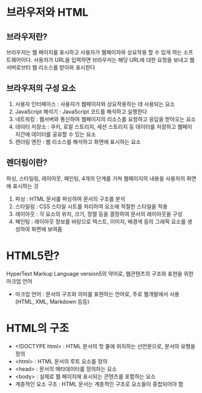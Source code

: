 # 브라우저와 HTML
## 브라우저란?
브라우저는 웹 페이지를 표시하고 사용자가 웹페이자와 상요작용 할 수 있게 하는 소프트웨어이다. 사용자가 URL을 입력하면 브라우저는 해당 URL에 대한 요청을 보내고 웹서버로브터 웹 리소스를 받아와 표시한다
## 브라우저의 구성 요소
1. 사용자 인터페이스 : 사용자가 웹페이자와 상요작용하는 데 사용되는 요소
2. JavaScript 해석기 : JavaScript 코드를 해석하고 실행한다
3. 네트워킹 : 웹서버와 통신하여 웹페이지의 리소스를 요청하고 응답을 받아오는 요소
4. 데이터 저장소 : 쿠키, 로컬 스토리지, 세션 스토리지 등 데이터를 저장하고 웹페이지간에 데이터를 공유할 수 있는 요소
5. 렌더링 엔진 : 웹 리소스를 해석하고 화면에 표시하는 요소
## 렌더링이란?
파싱, 스타일링, 레이아웃, 페인팅, 4개의 단계를 거쳐 웹페이지의 내용을 사용자의 화면에 표시하는 것
1. 파싱 : HTML 문서를 파싱하여 문서의 구조를 분석
2. 스타일링 : CSS 스타일 시트를 처리하여 요소에 적절한 스타일을 적용
3. 레이아웃 : 각 요소의 위치, 크기, 정렬 등을 결정하여 문서의 레이아웃을 구성
4. 페인팅 : 레이아웃 정보를 바탕으로 텍스트, 이미지, 배경색 등의 그래픽 요소를 생성하여 화면에 보여줌

# HTML5란?
HyperText Markup Language version5의 약어로, 웹콘텐츠의 구조와 표현을 위한 마크업 언어
- 마크업 언어 : 문서의 구조와 의미를 표현하는 언어로, 주로 웹개발에서 사용(HTML, XML, Markdown 등등)

# HTML의 구조
- \<!DOCTYPE html> : HTML 문서의 첫 줄에 위치하는 선언문으로, 문서의 유형을 정의
- \<html> : HTML 문서의 루트 요소를 정의
- \<head> : 문서의 메타데이터를 정의하는 요소
- \<body> : 실제로 웹 페이지에 표시되는 콘텐츠를 포함하는 요소
- 계층적인 요소 구조 : HTML 문서는 계층적인 구조로 요소들이 중첩되어야 함